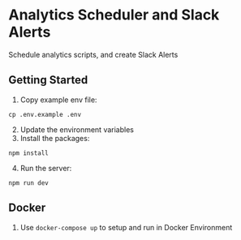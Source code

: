 # Analytics Scheduler and Slack Alerts

Schedule analytics scripts, and create Slack Alerts
## Getting Started

1. Copy example env file:
  ```shell
  cp .env.example .env
  ```
2. Update the environment variables
3. Install the packages:
  ```shell
  npm install
  ```
4. Run the server:
  ```shell
  npm run dev
  ```

## Docker
1. Use
 ```docker-compose up```
 to setup and run in Docker Environment